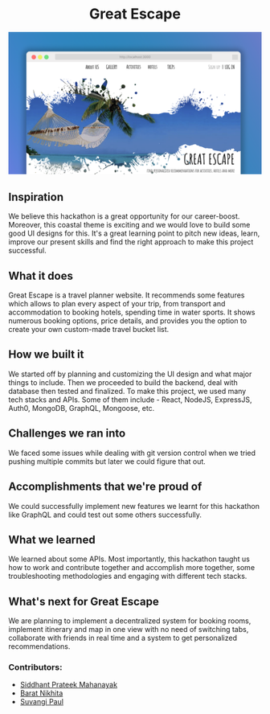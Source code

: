 <h1 align="center">Great Escape</h1>

![](./assets/preview-ge.png)

## Inspiration
We believe this hackathon is a great opportunity for our career-boost.  Moreover, this coastal theme is exciting and we would love to build some good UI designs for this. It's a great learning point to pitch new ideas, learn, improve our present skills and find the right approach to make this project successful. 
## What it does
Great Escape is a travel planner website. It recommends some features which allows to plan every aspect of your trip, from transport and accommodation to booking hotels, spending time in water sports. It shows numerous booking options, price details, and provides you the option to create your own custom-made travel bucket list.
## How we built it
We started off by planning and customizing the UI design and what major things to include. Then we proceeded to build the backend, deal with database then tested and finalized. To make this project, we used many tech stacks and APIs. Some of them include - React, NodeJS, ExpressJS, Auth0, MongoDB, GraphQL, Mongoose, etc.
## Challenges we ran into
We faced some issues while dealing with git version control when we tried pushing multiple commits but later we could figure that out. 
## Accomplishments that we're proud of
We could successfully implement new features we learnt for this hackathon like GraphQL and could test out some others successfully.
## What we learned
We learned about some APIs. Most importantly, this hackathon taught us how to work and contribute together and accomplish more together, some troubleshooting methodologies and engaging with different tech stacks. 
## What's next for Great Escape
We are planning to implement a decentralized system for booking rooms, implement itinerary and map in one view with no need of switching tabs, collaborate with friends in real time and a system to get personalized recommendations. 


### Contributors:

* [Siddhant Prateek Mahanayak](https://github.com/siddhantprateek/)
* [Barat Nikhita](https://github.com/NikhitaBarat)
* [Suvangi Paul](https://github.com/suvangipaul)
